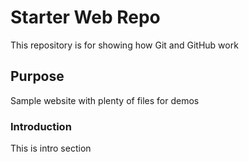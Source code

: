 # Starter Web Repo

This repository is for showing how Git and GitHub work

## Purpose

Sample website with plenty of files for demos

### Introduction

This is intro section
